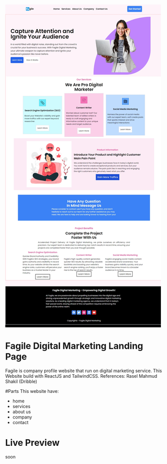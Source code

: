 ![Preview](https://github.com/ericdaniel-dev/Fagile-Digital-Marketing/blob/main/Fagile%20Website.jpeg?raw=true)

# Fagile Digital Marketing Landing Page
Fagile is company profile website that run on digital marketing service. This Website build with ReactJS and TailwindCSS.
References: Rasel Mahmud Shakil (Dribble)

#Parts
This website have:
- home
- services
- about us
- company
- contact

# Live Preview
soon
